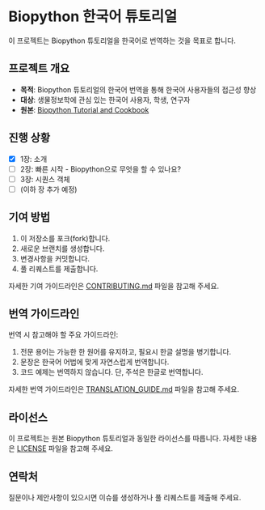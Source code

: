 # Biopython 한국어 튜토리얼

이 프로젝트는 Biopython 튜토리얼을 한국어로 번역하는 것을 목표로 합니다.

## 프로젝트 개요

- **목적**: Biopython 튜토리얼의 한국어 번역을 통해 한국어 사용자들의 접근성 향상
- **대상**: 생물정보학에 관심 있는 한국어 사용자, 학생, 연구자
- **원본**: [Biopython Tutorial and Cookbook](http://biopython.org/DIST/docs/tutorial/Tutorial.html)

## 진행 상황

- [x] 1장: 소개
- [ ] 2장: 빠른 시작 - Biopython으로 무엇을 할 수 있나요?
- [ ] 3장: 시퀀스 객체
- [ ] (이하 장 추가 예정)

## 기여 방법

1. 이 저장소를 포크(fork)합니다.
2. 새로운 브랜치를 생성합니다.
3. 변경사항을 커밋합니다.
4. 풀 리퀘스트를 제출합니다.

자세한 기여 가이드라인은 [CONTRIBUTING.md](CONTRIBUTING.md) 파일을 참고해 주세요.

## 번역 가이드라인

번역 시 참고해야 할 주요 가이드라인:

1. 전문 용어는 가능한 한 원어를 유지하고, 필요시 한글 설명을 병기합니다.
2. 문장은 한국어 어법에 맞게 자연스럽게 번역합니다.
3. 코드 예제는 번역하지 않습니다. 단, 주석은 한글로 번역합니다.

자세한 번역 가이드라인은 [TRANSLATION_GUIDE.md](TRANSLATION_GUIDE.md) 파일을 참고해 주세요.

## 라이선스

이 프로젝트는 원본 Biopython 튜토리얼과 동일한 라이선스를 따릅니다. 자세한 내용은 [LICENSE](LICENSE) 파일을 참고해 주세요.

## 연락처

질문이나 제안사항이 있으시면 이슈를 생성하거나 풀 리퀘스트를 제출해 주세요.